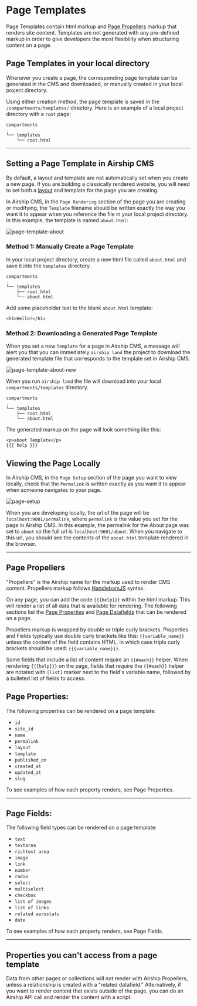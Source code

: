 # Page Templates
Page Templates contain html markup and [Page Propellers](#user-content-page-propellers) markup that renders site content. Templates are not generated with any pre-defined markup in order to give developers the most flexibility when structuring content on a page.

## Page Templates in your local directory
Whenever you create a page, the corresponding page template can be generated in the CMS and downloaded, or manually created in your local project directory.

Using either creation method, the page template is saved in the `/compartments/templates/` directory. Here is an example of a local project directory with a `root` page:
```
compartments
.
└── templates
    └── root.html
```

---

## Setting a Page Template in Airship CMS
By default, a layout and template are not automatically set when you create a new page. If you are building a classically rendered website, you will need to set both a [layout](/documentation/view/layouts) and template for the page you are creating.

In Airship CMS, in the `Page Rendering` section of the page you are creating or modifying, the `Template` filename should be written exactly the way you want it to appear when you reference the file in your local project directory. In this example, the template is named `about.html`:

![page-template-about](https://user-images.githubusercontent.com/1865400/28495841-061792e2-6ef7-11e7-8882-a38d050eace5.png)  

### Method 1: Manually Create a Page Template
In your local project directory, create a new html file called `about.html` and save it into the `templates` directory.
```
compartments
.
└── templates
    ├── root.html
    └── about.html
```

Add some placeholder text to the blank `about.html` template:
```
<h1>Hello!</h1>
```

### Method 2: Downloading a Generated Page Template
When you set a new `Template` for a page in Airship CMS, a message will alert you that you can immediately `airship land` the project to download the generated template file that corresponds to the template set in Airship CMS.

![page-template-about-new](https://user-images.githubusercontent.com/1865400/28495840-0616a706-6ef7-11e7-8ffc-c344fdd8b6ee.png)

When you run `airship land` the file will download into your local `compartments/templates` directory.
```
compartments
.
└── templates
    ├── root.html
    └── about.html
```

The generated markup on the page will look something like this:
```
<p>about Template</p>
{{{ help }}}
```

## Viewing the Page Locally
In Airship CMS, in the `Page Setup` section of the page you want to view locally, check that the `Permalink` is written exactly as you want it to appear when someone navigates to your page.

![page-setup](https://user-images.githubusercontent.com/1865400/28495696-2ddafaa2-6ef3-11e7-989d-fdd5a644800a.png)  

When you are developing locally, the url of the page will be `localhost:9001/permalink`, where `permalink` is the value you set for the page in Airship CMS. In this example, the permalink for the About page was set to `about` so the full url is `localhost:9001/about`. When you navigate to this url, you should see the contents of the `about.html` template rendered in the browser.

---

## Page Propellers
"Propellers" is the Airship name for the markup used to render CMS content. Propellers markup follows [HandlebarsJS](http://handlebarsjs.com/) syntax. 

On any page, you can add the code `{{{help}}}` within the html markup. This will render a list of all data that is available for rendering. The following sections list the [Page Properties](#user-content-page-properties) and [Page Datafields](#user-content-page-datafields) that can be rendered on a page. 

Propellers markup is wrapped by double or triple curly brackets. Properties and Fields typically use double curly brackets like this: `{{variable_name}}` unless the content of the field contains HTML, in which case triple curly brackets should be used: `{{{variable_name}}}`.

Some fields that include a list of content require an `{{#each}}` helper. When rendering `{{{help}}}` on the page, fields that require the `{{#each}}` helper are notated with `[list]` marker next to the field's variable name, followed by a bulleted list of fields to access.

## Page Properties:
The following properties can be rendered on a page template:
- `id`
- `site_id`
- `name`
- `permalink`
- `layout`
- `template`
- `published_on`
- `created_at`
- `updated_at`
- `slug`

To see examples of how each property renders, see Page Properties.

---

## Page Fields:
The following field types can be rendered on a page template:
- `text`
- `textarea`
- `richtext area`
- `image`
- `link`
- `number`
- `radio`
- `select`
- `multiselect`
- `checkbox`
- `list of images`
- `list of links`
- `related aerostats`
- `date`

To see examples of how each property renders, see Page Fields.

---

## Properties you can't access from a page template
Data from other pages or collections will not render with Airship Propellers, unless a relationship is created with a "related datafield." Alternatively, if you want to render content that exists outside of the page, you can do an Airship API call and render the content with a script.
